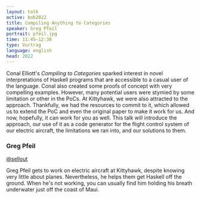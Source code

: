 ```yaml
---
layout: talk
active: bob2022
title: Compiling Anything to Categories
speaker: Greg Pfeil
portrait: pfeil.jpg
time: 11:45–12:30
type: Vortrag
language: english
head: 2022
---
```


Conal Elliott's _Compiling to Categories_ sparked interest in novel
interpretations of Haskell programs that are accessible to a casual
user of the language. Conal also created some proofs of concept with
very compelling examples. However, many potential users were stymied
by some limitation or other in the PoCs. At Kittyhawk, we were also
attracted to the approach. Thankfully, we had the resources to commit
to it, which allowed us to extend the PoC and even the original paper
to make it work for us. And now, hopefully, it can work for you as
well. This talk will introduce the approach, our use of it as a code
generator for the flight control system of our electric aircraft, the
limitations we ran into, and our solutions to them.

### Greg Pfeil

[@sellout](https://www.twitter.com/sellout)

Greg Pfeil gets to work on electric aircraft at Kittyhawk, despite
knowing very little about planes. Nevertheless, he helps them get
Haskell off the ground. When he's not working, you can usually find
him holding his breath underwater just off the coast of Maui.
